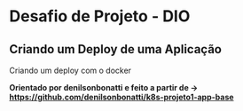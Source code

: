 # Desafio de Projeto - DIO
## Criando um Deploy de uma Aplicação
Criando um deploy com o docker

**Orientado por denilsonbonatti e feito a partir de -> https://github.com/denilsonbonatti/k8s-projeto1-app-base**
